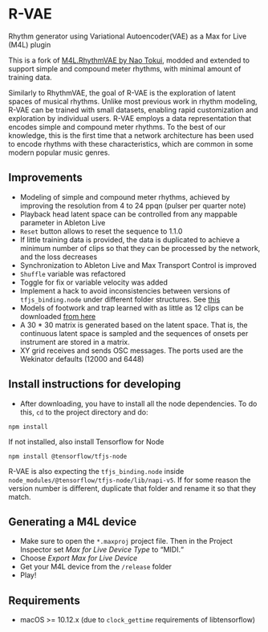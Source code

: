 # R-VAE

Rhythm generator using Variational Autoencoder(VAE) as a Max for Live (M4L) plugin

This is a fork of [M4L.RhythmVAE by Nao Tokui](https://github.com/naotokui/RhythmVAE_M4L), modded and extended to support simple and compound meter rhythms, with minimal amount of training data.

Similarly to RhythmVAE, the goal of R-VAE is the exploration of latent spaces of musical rhythms. Unlike most previous work in rhythm modeling, R-VAE can be trained with small datasets, enabling rapid customization and exploration by individual users. R-VAE employs a data representation that encodes simple and compound meter rhythms. To the best of our knowledge, this is the first time that a network architecture has been used to encode rhythms with these characteristics, which are common in some modern popular music genres.

## Improvements

- Modeling of simple and compound meter rhythms, achieved by improving the resolution from 4 to 24 ppqn (pulser per quarter note)
- Playback head latent space can be controlled from any mappable parameter in Ableton Live
- `Reset` button allows to reset the sequence to 1.1.0
- If little training data is provided, the data is duplicated to achieve a minimum number of clips so that they can be processed by the network, and the loss decreases
- Synchronization to Ableton Live and Max Transport Control is improved
- `Shuffle` variable was refactored
- Toggle for fix or variable velocity was added
- Implement a hack to avoid inconsistencies between versions of `tfjs_binding.node` under different folder structures. See [this](https://github.com/vigliensoni/R-VAE/issues/2)
- Models of footwork and trap learned with as little as 12 clips can be downloaded [from here](https://github.com/vigliensoni/R-VAE-JS/tree/master/dist/data)
- A 30 * 30 matrix is generated based on the latent space. That is, the continuous latent space is sampled and the sequences of onsets per instrument are stored in a matrix.
- XY grid receives and sends OSC messages. The ports used are the Wekinator defaults (12000 and 6448)

## Install instructions for developing

- After downloading, you have to install all the node dependencies. To do this, `cd` to the project directory and do:

```
npm install
```

If not installed, also install Tensorflow for Node

```
npm install @tensorflow/tfjs-node
```

R-VAE is also expecting the `tfjs_binding.node` inside `node_modules/@tensorflow/tfjs-node/lib/napi-v5`. If for some reason the version number is different, duplicate that folder and rename it so that they match.


## Generating a M4L device

- Make sure to open the `*.maxproj` project file. Then in the Project Inspector set *Max for Live Device Type* to “MIDI.“
- Choose *Export Max for Live Device*
- Get your M4L device from the `/release` folder
- Play!

## Requirements

- macOS >= 10.12.x (due to `clock_gettime` requirements of libtensorflow)
